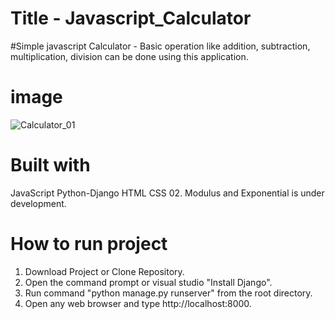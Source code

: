 # Title - Javascript_Calculator
#Simple javascript Calculator - Basic operation like addition, subtraction, multiplication, division can be done using this application.

# image
![Calculator_01](https://user-images.githubusercontent.com/24228300/121813840-79263680-cc8b-11eb-91ed-0c6ac48adff1.PNG)

# Built with
JavaScript
Python-Django
HTML
CSS
02. Modulus and Exponential is under development.

# How to run project
01. Download Project or Clone Repository.
02. Open the command prompt or visual studio "Install Django".
03. Run command "python manage.py runserver" from the root directory.
04. Open any web browser and type http://localhost:8000.

